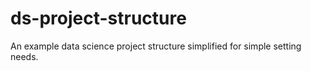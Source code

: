 # ds-project-structure
An example data science project structure simplified for simple setting needs.
